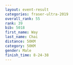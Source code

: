 ```yaml
---
layout: event-result 
categories: fraser-ultra-2019 
overall_rank: 55
rank: 39
bib: 5018
first_name: Way
last_name: Chai
distance: 50KM
category: 50KM
gender: Male
finish_time: 8-24-38
---
```

